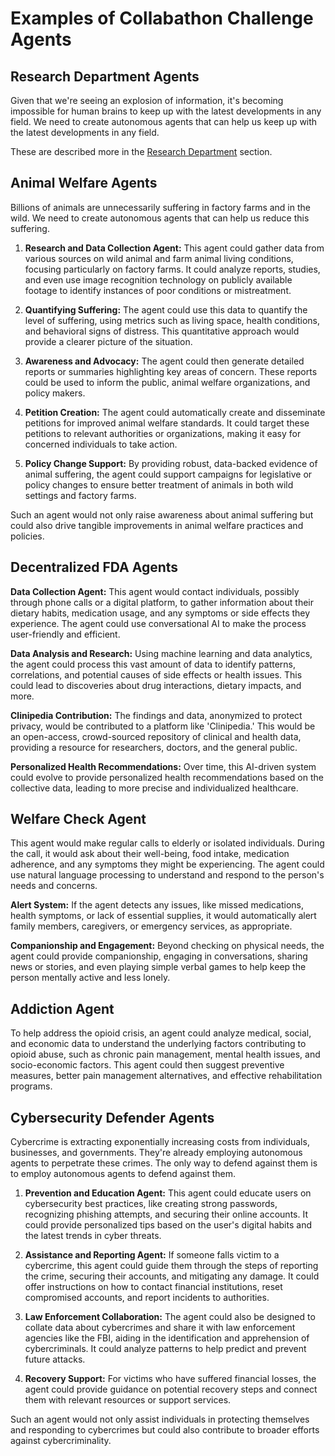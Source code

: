 # Examples of Collabathon Challenge Agents

## Research Department Agents

Given that we're seeing an explosion of information, it's becoming impossible for human brains to keep up with the latest developments in any field.  We need to create autonomous agents that can help us keep up with the latest developments in any field.  

These are described more in the [Research Department](../../agents/research-department/research-department.md) section.

## Animal Welfare Agents

Billions of animals are unnecessarily suffering in factory farms and in the wild.
We need to create autonomous agents that can help us reduce this suffering.

1. **Research and Data Collection Agent:** This agent could gather data from various sources on wild animal and farm animal living conditions, focusing particularly on factory farms. It could analyze reports, studies, and even use image recognition technology on publicly available footage to identify instances of poor conditions or mistreatment.

2. **Quantifying Suffering:** The agent could use this data to quantify the level of suffering, using metrics such as living space, health conditions, and behavioral signs of distress. This quantitative approach would provide a clearer picture of the situation.

3. **Awareness and Advocacy:** The agent could then generate detailed reports or summaries highlighting key areas of concern. These reports could be used to inform the public, animal welfare organizations, and policy makers.

4. **Petition Creation:** The agent could automatically create and disseminate petitions for improved animal welfare standards. It could target these petitions to relevant authorities or organizations, making it easy for concerned individuals to take action.

5. **Policy Change Support:** By providing robust, data-backed evidence of animal suffering, the agent could support campaigns for legislative or policy changes to ensure better treatment of animals in both wild settings and factory farms.

Such an agent would not only raise awareness about animal suffering but could also drive tangible improvements in animal welfare practices and policies.

## Decentralized FDA Agents

**Data Collection Agent:** This agent would contact individuals, possibly through phone calls or a digital platform, to gather information about their dietary habits, medication usage, and any symptoms or side effects they experience. The agent could use conversational AI to make the process user-friendly and efficient.

**Data Analysis and Research:** Using machine learning and data analytics, the agent could process this vast amount of data to identify patterns, correlations, and potential causes of side effects or health issues. This could lead to discoveries about drug interactions, dietary impacts, and more.

**Clinipedia Contribution:** The findings and data, anonymized to protect privacy, would be contributed to a platform like 'Clinipedia.' This would be an open-access, crowd-sourced repository of clinical and health data, providing a resource for researchers, doctors, and the general public.

**Personalized Health Recommendations:** Over time, this AI-driven system could evolve to provide personalized health recommendations based on the collective data, leading to more precise and individualized healthcare.

## Welfare Check Agent

This agent would make regular calls to elderly or isolated individuals. During the call, it would ask about their well-being, food intake, medication adherence, and any symptoms they might be experiencing. The agent could use natural language processing to understand and respond to the person's needs and concerns.

**Alert System:** If the agent detects any issues, like missed medications, health symptoms, or lack of essential supplies, it would automatically alert family members, caregivers, or emergency services, as appropriate.

**Companionship and Engagement:** Beyond checking on physical needs, the agent could provide companionship, engaging in conversations, sharing news or stories, and even playing simple verbal games to help keep the person mentally active and less lonely.


## Addiction Agent

To help address the opioid crisis, an agent could analyze medical, social, and economic data to understand the underlying factors contributing to opioid abuse, such as chronic pain management, mental health issues, and socio-economic factors. This agent could then suggest preventive measures, better pain management alternatives, and effective rehabilitation programs.

## Cybersecurity Defender Agents

Cybercrime is extracting exponentially increasing costs from individuals, businesses, and governments.
They're already employing autonomous agents to perpetrate these crimes.
The only way to defend against them is to employ autonomous agents to defend against them.

1. **Prevention and Education Agent:** This agent could educate users on cybersecurity best practices, like creating strong passwords, recognizing phishing attempts, and securing their online accounts. It could provide personalized tips based on the user's digital habits and the latest trends in cyber threats.

2. **Assistance and Reporting Agent:** If someone falls victim to a cybercrime, this agent could guide them through the steps of reporting the crime, securing their accounts, and mitigating any damage. It could offer instructions on how to contact financial institutions, reset compromised accounts, and report incidents to authorities.

3. **Law Enforcement Collaboration:** The agent could also be designed to collate data about cybercrimes and share it with law enforcement agencies like the FBI, aiding in the identification and apprehension of cybercriminals. It could analyze patterns to help predict and prevent future attacks.

4. **Recovery Support:** For victims who have suffered financial losses, the agent could provide guidance on potential recovery steps and connect them with relevant resources or support services.

Such an agent would not only assist individuals in protecting themselves and responding to cybercrimes but could also contribute to broader efforts against cybercriminality.